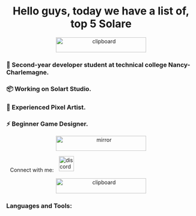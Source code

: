 <h1 align="center">Hello guys, today we have a list of, top 5 Solare</h1>

<div align="center"> <img src="https://imgur.com/lCLpGW9.png" alt="clipboard" width="240" height="40" /> 
<h3 align="left">💬 Second-year developer student at technical college Nancy-Charlemagne.</h3>
<h3 align="left">📦 Working on Solart Studio.</h3>
<h3 align="left">🎨 Experienced Pixel Artist.</h3>
<h3 align="left">⚡ Beginner Game Designer.</h3>
</div>

<div align="center"> <img src="https://imgur.com/ZuFWOhV.png" alt="mirror" width="240" height="40" /> </div>

<span style="margin: 0 10px; vertical-align: middle;">Connect with me:</span>
<a href="https://discord.gg/solareflame" target="_blank">
<img src="https://imgur.com/52DfY0B.png" alt="discord" height="40" width="40" />
</a>


<div align="center"> <img src="https://imgur.com/nZ4r1cE.png" alt="clipboard" width="240" height="40" /> </div> 
<h3 align="left">Languages and Tools:</h3>
